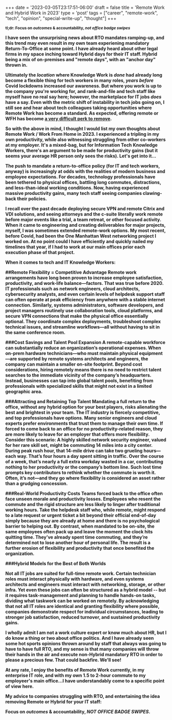 +++
date = '2023-03-05T23:17:51-06:00'
draft = false
title = 'Remote Work and Hybrid Work in 2023'
type = 'post'
tags = ["career", "remote-work", "tech", "opinion", "special-write-up", "thought"]
+++

<div style="font-size: 12px;">
<b>tl;dr: Focus on <i>outcomes</i> & accountability, <i>not office badge swipes</i>
</div>

I have seen the unsurprising news about RTO mandates ramping-up, and this trend may even result in my own team experiening mandatory Return-To-Office at some point.  I have already heard about other legal firms in my space inching toward Hybrid days for their IT staff.  Hybrid being a mix of on-premises and "remote days", with an "anchor day" thrown in.<br />

Ultimately the <i>location</i> where Knowledge Work is <i>done</i> had already long become a flexible thing for tech workers in many roles, <i>years before</i> Covid lockdowns increased our awareness.  But where you work is up to the company you're working for, and rank-and-file and tech staff like myself have no real say here; however, the marketplace for IT jobs <i>does</i> have a say.  Even with the metric shift of instability in tech jobs going on, I still see and hear about tech colleagues taking opportunities where Remote Work has become a standard.  As expected, offering remote or WFH has become <a href="https://sloanreview.mit.edu/article/return-to-office-mandates-how-to-lose-your-best-performers/">a very difficult perk to remove</a>.<br />

So with the above in mind, I thought I would list my own thoughts about Remote Work / Work From Home in 2023.  I experienced a tripling in my own productivity, while also witnessing struggling from other co-workers at my employer.  It's a mixed-bag, but for Information Tech Knowledge Workers, there's an argument to be made for productivity gains (but it seems your average HR person only sees the risks).  Let's get into it... <br />

The push to mandate a return-to-office policy (for IT and tech workers, anyway) is increasingly at odds with the realities of modern business and employee expectations. For decades, technology professionals have been tethered to physical offices, battling long commutes, distractions, and less-than-ideal working conditions. Now, having experienced massive productivity gains, many tech staff seeing companies clawing-back their policies. <br /> 

I recall over the past decade deploying secure VPN and remote Citrix and VDI solutions, and seeing attorneys and the c-suite literally work remote before major events like a trial, a team retreat, or other focused activity.  When it came to engineering and creating deliverables for major projects, myself, I was sometimes extended remote-work options.  My most recent, before Covid, had been the One Manhattan West networking project I worked on.  At no point could I have efficiently and quickly nailed my timelines that year, if I had to work at our main offices prior each execution phase of that project. <br />

When it comes to tech and IT Knowledge Workers: 

##Remote Flexibility = Competitive Advantage
Remote work arrangements have long been proven to increase employee satisfaction, productivity, and work-life balance—factors.  That was true before 2020. IT professionals such as network engineers, cloud architects, cybersecurity analysts, and even certain levels of helpdesk support staff can often operate at peak efficiency from anywhere with a stable internet connection. Similarly, systems administrators, software developers, and project managers routinely use collaboration tools, cloud platforms, and secure VPN connections that make the physical office essentially optional. They coordinate complex deployments, troubleshoot complex technical issues, and streamline workflows—all without having to sit in the same conference room.

###Cost Savings and Talent Pool Expansion
A remote-capable workforce can substantially reduce an organization’s operational expenses. When on-prem hardware technicians—who must maintain physical equipment—are supported by remote systems architects and engineers, the company can maintain a smaller on-site footprint. Beyond cost considerations, hiring remotely means there is no need to restrict talent searches to the immediate vicinity of the company’s headquarters. Instead, businesses can tap into global talent pools, benefiting from professionals with specialized skills that might not exist in a limited geographic area.

###Attracting and Retaining Top Talent
Mandating a full return to the office, without any hybrid option for your best players, risks alienating the best and brightest in your team. The IT industry is fiercely competitive, and top professionals have options. Many senior engineers and cloud experts prefer environments that trust them to manage their own time. If forced to come back to an office for no productivity-related reason, they are more likely to leave for an employer that offers more flexibility. Consider this scenario: A highly skilled network security engineer, valued for her rare skill set, might be commuting 14 miles into a city center. During peak rush hour, that 14-mile drive can take two grueling hours—each way. That’s four hours a day spent sitting in traffic. Over the course of a week, that’s nearly a full extra workday wasted in a car, contributing nothing to her productivity or the company’s bottom line. Such lost time prompts key contributors to rethink whether the commute is worth it. Often, it’s not—and they go where flexibility is considered an asset rather than a grudging concession.

###Real-World Productivity Costs
Teams forced back to the office often face unseen morale and productivity losses. Employees who resent the commute and the rigid structure are less likely to linger after traditional working hours. Take the helpdesk staff who, while remote, might respond to a late request or urgent ticket a bit beyond their official end-of-day simply because they are already at home and there is no psychological barrier to helping out. By contrast, when mandated to be on-site, the same employees often pack up and leave the moment the clock hits quitting time. They’ve already spent time commuting, and they’re determined not to lose another hour of personal life. The result is a further erosion of flexibility and productivity that once benefited the organization.

###Hybrid Models for the Best of Both Worlds

Not all IT jobs are suited for full-time remote work. Certain technician roles must interact physically with hardware, and even systems architects and engineers must interact with networking, storage, or other infra. Yet even these jobs can often be structured as a hybrid model -- but it requires task-management and planning to handle hands-on tasks, dividing what taskwork can be worked on remotely. By acknowledging that not all IT roles are identical and granting flexibility where possible, companies demonstrate respect for individual circumstances, leading to stronger job satisfaction, reduced turnover, and sustained productivity gains.<br />

 I wholly admit I am not a work culture expert or know much about HR, but I do know a thing or two about office politics. And I have already seen some hot sports opinions thrown around by staff that always was going to have to have full RTO, and my sense is that many companies will throw their hands in the air and execute non-Hybrid mandatory RTO in order to please a precious few.  That could backfire. We'll see! <br />

 At any rate, I enjoy the benefits of Remote Work currently, in my enterprise IT role, and with my own 1.5 to 2-hour commute to my employeer's main office...I have understandably come to a specific point of view here. <br />

My advice to companies struggling with RTO, and entertaining the idea removing Remote or Hybrid for your IT staff: <br />

<b>Focus on <i>outcomes</i> & accountability, <i>NOT OFFICE BADGE SWIPES</i></b>.

